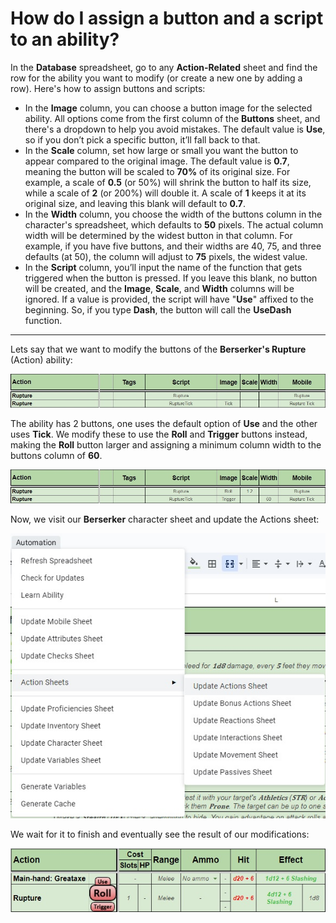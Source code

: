 # How do I assign a button and a script to an ability?

In the **Database** spreadsheet, go to any **Action-Related** sheet and find the row for the ability you want to modify (or create a new one by adding a row). Here's how to assign buttons and scripts:
- In the **Image** column, you can choose a button image for the selected ability. All options come from the first column of the **Buttons** sheet, and there's a dropdown to help you avoid mistakes. The default value is **Use**, so if you don’t pick a specific button, it’ll fall back to that.
- In the **Scale** column, set how large or small you want the button to appear compared to the original image. The default value is **0.7**, meaning the button will be scaled to **70%** of its original size. For example, a scale of **0.5** (or 50%) will shrink the button to half its size, while a scale of **2** (or 200%) will double it. A scale of **1** keeps it at its original size, and leaving this blank will default to **0.7**.
- In the **Width** column, you choose the width of the buttons column in the character's spreadsheet, which defaults to **50** pixels. The actual column width will be determined by the widest button in that column. For example, if you have five buttons, and their widths are 40, 75, and three defaults (at 50), the column will adjust to **75** pixels, the widest value.
- In the **Script** column, you’ll input the name of the function that gets triggered when the button is pressed. If you leave this blank, no button will be created, and the **Image**, **Scale**, and **Width** columns will be ignored. If a value is provided, the script will have "**Use**" affixed to the beginning. So, if you type **Dash**, the button will call the **UseDash** function.

---

Lets say that we want to modify the buttons of the **Berserker's Rupture** (Action) ability:

![Rupture Buttons](/Assets/Images/FAQ/5.How%20do%20I%20assign%20a%20button%20and%20a%20script%20to%20an%20ability/1.rupture-buttons.jpg)

The ability has 2 buttons, one uses the default option of **Use** and the other uses **Tick**. We modify these to use the **Roll** and **Trigger** buttons instead, making the **Roll** button larger and assigning a minimum column width to the buttons column of **60**.

![Rupture New Buttons](/Assets/Images/FAQ/5.How%20do%20I%20assign%20a%20button%20and%20a%20script%20to%20an%20ability/2.rupture-new-buttons.jpg)

Now, we visit our **Berserker** character sheet and update the Actions sheet:

![Update Actions Sheet](/Assets/Images/FAQ/5.How%20do%20I%20assign%20a%20button%20and%20a%20script%20to%20an%20ability/3.update-actions-sheet.jpg)

We wait for it to finish and eventually see the result of our modifications:

![Updated Rupture](/Assets/Images/FAQ/5.How%20do%20I%20assign%20a%20button%20and%20a%20script%20to%20an%20ability/4.updated-rupture.jpg)
